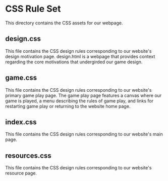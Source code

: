 # CSS Rule Set

This directory contains the CSS assets for our webpage.

## design.css

This file contains the CSS design rules corresponding to our website's design motivation page. design.html is a webpage that provides context regarding the core motivations that undergirded our game design.

## game.css

This file contains the CSS design rules corresponding to our website's primary game play page.  The game play page features a canvas where our game is played, a menu describing the rules of game play, and links for restarting game play or returning to the website home page.

## index.css

This file contains the CSS design rules corresponding to our website's main page.  

## resources.css

This file contains the CSS design rules corresponding to our website's resource page.